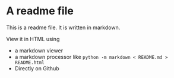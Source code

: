# A readme file

This is a readme file. It is written in markdown.

View it in HTML using

* a markdown viewer
* a markdown processor like `python -m markdown < README.md > README.html`
* Directly on Github
